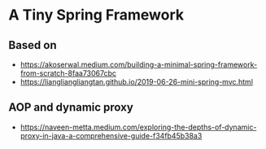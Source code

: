 # A Tiny Spring Framework

## Based on 
* https://akoserwal.medium.com/building-a-minimal-spring-framework-from-scratch-8faa73067cbc
* https://liangliangliangtan.github.io/2019-06-26-mini-spring-mvc.html

## AOP and dynamic proxy
* https://naveen-metta.medium.com/exploring-the-depths-of-dynamic-proxy-in-java-a-comprehensive-guide-f34fb45b38a3